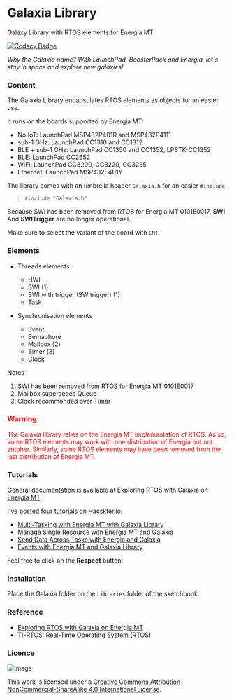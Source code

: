 # Galaxia Library
Galaxy Library with RTOS elements for Energia MT

[![Codacy Badge](https://app.codacy.com/project/badge/Grade/aff06d9329714cb4a4af11198922a5e7)](https://www.codacy.com/gh/rei-vilo/Galaxia_Library/dashboard?utm_source=github.com&amp;utm_medium=referral&amp;utm_content=rei-vilo/Galaxia_Library&amp;utm_campaign=Badge_Grade)

*Why the Galaxia name? With LaunchPad, BoosterPack and Energia, let's stay in space and explore new galaxies!*

### Content

The Galaxia Library encapsulates RTOS elements as objects for an easier use. 

It runs on the boards supported by Energia MT: 

* No IoT: LaunchPad MSP432P401R and MSP432P4111
* sub-1 GHz: LaunchPad CC1310 and CC1312
* BLE + sub-1 GHz: LaunchPad CC1350 and CC1352, LPSTK-CC1352
* BLE: LaunchPad CC2652
* WiFi: LaunchPad CC3200, CC3220, CC3235
* Ethernet: LaunchPad MSP432E401Y

The library comes with an umbrella header `Galaxia.h` for an easier `#include`.

> `#include "Galaxia.h"`

Because SWI has been removed from RTOS for Energia MT 0101E0017, **SWI** And **SWITrigger** are no longer operational.

Make sure to select the variant of the board with `EMT`.

### Elements 

* Threads elements
	* HWI
	* SWI (1)
	* SWI with trigger (SWItrigger) (1)
	* Task

* Synchronisation elements
	* Event
	* Semaphore
	* Mailbox (2)
	* Timer (3)
	* Clock 
	
Notes

1.	SWI has been removed from RTOS for Energia MT 0101E0017
2.	Mailbox supersedes Queue
3. 	Clock recommended over Timer
  
### <font color="red">Warning</font>

<font color="red">The Galaxia library relies on the Energia MT implementation of RTOS. As so, some RTOS elements may work with one distribution of Energia but not antoher. Similarly, some RTOS elements may have been removed from the last distribution of Energia MT.</font>

### Tutorials

General documentation is available at [Exploring RTOS with Galaxia on Energia MT](http://embeddedcomputing.weebly.com/exploring-rtos-with-galaxia.html).

I've posted four tutorials on Hacskter.io:

* [Multi-Tasking with Energia MT with Galaxia Library](https://www.hackster.io/rei-vilo/multi-tasking-with-energia-mt-and-galaxia-library-20bd64?ref=user&amp;ref_id=55319&amp;offset=2)
* [Manage Single Resource with Energia MT and Galaxia](https://www.hackster.io/rei-vilo/manage-single-resource-with-energia-mt-and-galaxia-cadb26?ref=user&amp;ref_id=55319&amp;offset=1)
* [Send Data Across Tasks with Energia and Galaxia](https://www.hackster.io/rei-vilo/send-data-across-tasks-with-energia-and-galaxia-8be05c?ref=user&amp;ref_id=55319&amp;offset=0)
* [Events with Energia MT and Galaxia Library](https://www.hackster.io/rei-vilo/events-with-energia-mt-and-galaxia-library-741d9b?ref=user&amp;ref_id=55319&amp;offset=0)

Feel free to click on the **Respect** button!

### Installation

Place the Galaxia folder on the `Libraries` folder of the sketchbook.

### Reference 

* [Exploring RTOS with Galaxia on Energia MT](http://embeddedcomputing.weebly.com/exploring-rtos-with-galaxia.html)
* [TI-RTOS: Real-Time Operating System (RTOS)](http://www.ti.com/tool/ti-rtos)

### Licence

![image](https://i.creativecommons.org/l/by-nc-sa/4.0/88x31.png)

This work is licensed under a [Creative Commons Attribution-NonCommercial-ShareAlike 4.0 International License](http://creativecommons.org/licenses/by-nc-sa/4.0/).
